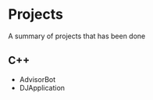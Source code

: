 <h1> Projects</h1>

<p> A summary of projects that has been done</p>

<h2>C++</h2>
<ul>
  <li>AdvisorBot</li>
  <li>DJApplication</li>
</ul>
